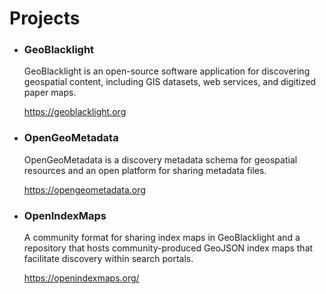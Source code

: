 # Projects 

<div class="grid cards" markdown>

- ### GeoBlacklight 
	  
	GeoBlacklight is an open-source software application for discovering geospatial content, including GIS datasets, web services, and digitized paper maps.

	https://geoblacklight.org


- ### OpenGeoMetadata
	  
	OpenGeoMetadata is a discovery metadata schema for geospatial resources and an open platform for sharing metadata files.
	  
	https://opengeometadata.org


- ### OpenIndexMaps
	  
	A community format for sharing index maps in GeoBlacklight and a repository that hosts community-produced GeoJSON index maps that facilitate discovery within search portals.
	  
	https://openindexmaps.org/

  
</div>